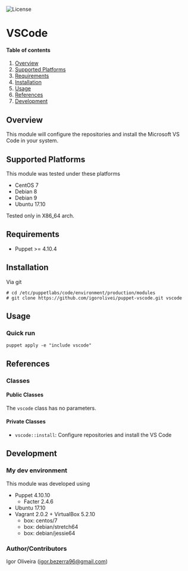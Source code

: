 ![License](https://img.shields.io/badge/license-Apache%202-blue.svg)
# VSCode

#### Table of contents

1. [Overview](#overview)
2. [Supported Platforms](#supported-platforms)
3. [Requirements](#requirements)
4. [Installation](#installation)
5. [Usage](#usage)
6. [References](#references)
7. [Development](#development)

## Overview

This module will configure the repositories and install the Microsoft VS Code in your system.

## Supported Platforms

This module was tested under these platforms

- CentOS 7
- Debian 8
- Debian 9
- Ubuntu 17.10

Tested only in X86_64 arch.  

## Requirements

- Puppet >= 4.10.4

## Installation

Via git

    # cd /etc/puppetlabs/code/environment/production/modules
    # git clone https://github.com/igorolivei/puppet-vscode.git vscode

## Usage

### Quick run

    puppet apply -e "include vscode"

## References

### Classes

#### Public Classes

The `vscode` class has no parameters.

#### Private Classes

- `vscode::install`: Configure repositories and install the VS Code

## Development

### My dev environment

This module was developed using

- Puppet 4.10.10
    - Facter 2.4.6
- Ubuntu 17.10
- Vagrant 2.0.2 + VirtualBox 5.2.10
    - box: centos/7
    - box: debian/stretch64
    - box: debian/jessie64

### Author/Contributors

Igor Oliveira (igor.bezerra96@gmail.com)

